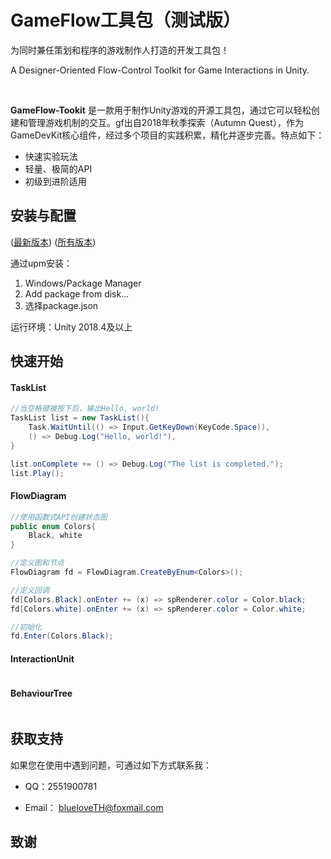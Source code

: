 # GameFlow工具包（测试版）

为同时兼任策划和程序的游戏制作人打造的开发工具包！

A Designer-Oriented Flow-Control Toolkit for Game Interactions in Unity.

<br>

**GameFlow-Tookit** 是一款用于制作Unity游戏的开源工具包，通过它可以轻松创建和管理游戏机制的交互。gf出自2018年秋季探索（Autumn Quest），作为GameDevKit核心组件，经过多个项目的实践积累，精化并逐步完善。特点如下：

+ 快速实验玩法
+ 轻量、极简的API
+ 初级到进阶适用

## 安装与配置

([最新版本](https://github.com/blueloveTH/gameflow-toolkit/releases/tag/latest_release))  ([所有版本](https://github.com/blueloveTH/gameflow-toolkit/releases))

通过upm安装：

1. Windows/Package Manager
2. Add package from disk...
3. 选择package.json



运行环境：Unity 2018.4及以上



## 快速开始

#### TaskList

```c#
//当空格键被按下后，输出Hello, world!
TaskList list = new TaskList(){
    Task.WaitUntil(() => Input.GetKeyDown(KeyCode.Space)),
    () => Debug.Log("Hello, world!"),
}

list.onComplete += () => Debug.Log("The list is completed.");
list.Play();
```



#### FlowDiagram

```c#
//使用函数式API创建状态图
public enum Colors{
    Black, white
}

//定义图和节点
FlowDiagram fd = FlowDiagram.CreateByEnum<Colors>();

//定义回调
fd[Colors.Black].onEnter += (x) => spRenderer.color = Color.black;
fd[Colors.white].onEnter += (x) => spRenderer.color = Color.white;

//初始化
fd.Enter(Colors.Black);
```



#### InteractionUnit

```c#

```



#### BehaviourTree

```c#

```



## 获取支持

如果您在使用中遇到问题，可通过如下方式联系我：

+ QQ：2551900781

+ Email： blueloveTH@foxmail.com



## 致谢

